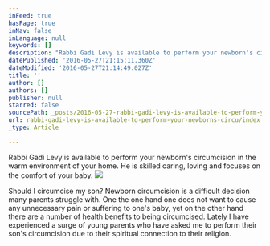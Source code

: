 ```yaml
---
inFeed: true
hasPage: true
inNav: false
inLanguage: null
keywords: []
description: "Rabbi Gadi Levy is available to perform your newborn's circumcision in the warm environment of your home. He is skilled caring, loving and focuses on the comfort of your baby."
datePublished: '2016-05-27T21:15:11.360Z'
dateModified: '2016-05-27T21:14:49.027Z'
title: ''
author: []
authors: []
publisher: null
starred: false
sourcePath: _posts/2016-05-27-rabbi-gadi-levy-is-available-to-perform-your-newborns-circu.md
url: rabbi-gadi-levy-is-available-to-perform-your-newborns-circu/index.html
_type: Article

---
```

Rabbi Gadi Levy is available to perform your newborn's circumcision in the warm environment of your home. He is skilled caring, loving and focuses on the comfort of your baby.
![](https://the-grid-user-content.s3-us-west-2.amazonaws.com/d78e26b3-cabc-4518-8031-f14cefdf9333.jpg)

Should I circumcise my son? Newborn circumcision is a difficult decision many parents struggle with. One the one hand one does not want to cause any unnecessary pain or suffering to one's baby, yet on the other hand there are a number of health benefits to being circumcised. Lately I have experienced a surge of young parents who have asked me to perform their son's circumcision due to their spiritual connection to their religion.